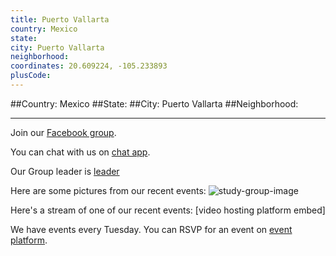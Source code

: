 ```yaml
---
title: Puerto Vallarta
country: Mexico
state: 
city: Puerto Vallarta
neighborhood: 
coordinates: 20.609224, -105.233893
plusCode:
---
```


##Country: Mexico
##State: 
##City: Puerto Vallarta
##Neighborhood: 
*****
Join our [Facebook group](https://www.facebook.com/groups/free.code.camp.puerto.vallarta).

You can chat with us on [chat app]().

Our Group leader is [leader]()

Here are some pictures from our recent events:
![study-group-image]()

Here's a stream of one of our recent events:
[video hosting platform embed]

We have events every Tuesday. You can RSVP for an event on [event platform]().
